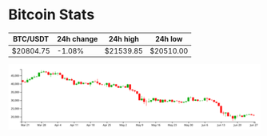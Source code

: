 # Bitcoin Stats

BTC/USDT|24h change|24h high|24h low|
|---|---|---|---|
|$20804.75|-1.08%|$21539.85|$20510.00|

<img src="./chart.svg">
